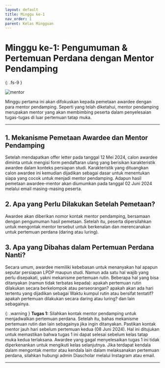 ```yaml
---
layout: default
title: Minggu ke-1
nav_order: 1
parent: Kelas Mingguan
---
```


# Minggu ke-1: Pengumuman & Pertemuan Perdana dengan Mentor Pendamping
{: .fs-9 }

![mentor](https://www.dropbox.com/scl/fi/trcwkf02faxh3mvxdj8bq/diasmentor-1.png?rlkey=t6788h1khssb7uj2falqyx9wl&raw=1)

Minggu pertama ini akan difokuskan kepada pemetaan awardee dengan para mentor pendamping. Seperti yang telah diketahui, mentor pendamping merupakan mentor yang akan membimbing peserta dalam penyelesaian tugas-tugas di luar pertemuan tatap muka.

---

## 1. Mekanisme Pemetaan Awardee dan Mentor Pendamping
Setelah mendapatkan offer letter pada tanggal 12 Mei 2024, calon awardee diminta untuk mengisi form pendaftaran ulang yang berisikan karakteristik awardee dalam konteks persiapan studi. Karakteristik yang dituangkan calon awardee ini kemudian dijadikan sebagai dasar untuk menentukan siapa yang cocok untuk menjadi mentor pendamping. Adapun hasil pemetaan awardee-mentor akan diumumkan pada tanggal 02 Juni 2024 melalui email masing-masing peserta.

## 2. Apa yang Perlu Dilakukan Setelah Pemetaan?
Awardee akan diberikan nomor kontak mentor pendamping, bersamaan dengan pengumuman hasil pemetaan. Setelah itu, peserta dipersilahkan untuk mengontak mentor tersebut untuk berkenalan dan merencanakan untuk pertemuan perdana (daring atau luring).

## 3. Apa yang Dibahas dalam Pertemuan Perdana Nanti?
Secara umum, awardee memiliki kebebasan untuk menanyakan hal apapun seputar persiapan LPDP maupun studi. Namun ada satu hal wajib yang perlu disepakati, yakni mekanisme pertemuan rutin. Beberapa hal yang bisa ditanyakan (namun tidak terbatas kepada): apakah pertemuan rutin dilakukan secara berkelompok atau perseorangan? apakah akan ada hari tertentu yang dijadikan sebagai Waktu kumpul rutin atau bersifat tentatif? apakah pertemuan dilakukan secara daring atau luring? dan lain sebagainya.

{: .warning }
**Tugas 1:** Silahkan kontak mentor pendamping untuk menjadwalkan pertemuan perdana. Setelah itu, bahas mekanisme pertemuan rutin dan lain sebagainya jika ingin ditanyakan. Pastikan kontak mentor jauh hari sebelum pertemuan kedua (08 Juni 2024). Hal ini ditujukan untuk memastikan bahwa tugas 1 ini dapat selesai sebelum kelas tatap muka kedua terlaksana. Awardee yang gagal menyelesaikan tugas 1 ini tidak diperkenankan untuk mengikuti kelas selanjutnya. Jika terdapat kendala dalam mengontak mentor atau kendala lain dalam melaksanakan pertemuan perdana, silahkan hubungi admin Diascholar melalui Instagram atau email.

----

